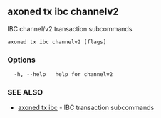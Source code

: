 ## axoned tx ibc channelv2

IBC channel/v2 transaction subcommands

```
axoned tx ibc channelv2 [flags]
```

### Options

```
  -h, --help   help for channelv2
```

### SEE ALSO

* [axoned tx ibc](axoned_tx_ibc.md)	 - IBC transaction subcommands
